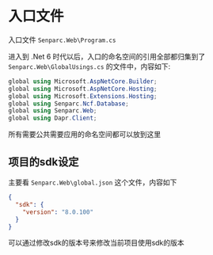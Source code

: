 # 入口文件

入口文件 `Senparc.Web\Program.cs`

进入到 .Net 6 时代以后，入口的命名空间的引用全部都归集到了 `Senparc.Web\GlobalUsings.cs` 的文件中，内容如下:

```csharp
global using Microsoft.AspNetCore.Builder;
global using Microsoft.AspNetCore.Hosting;
global using Microsoft.Extensions.Hosting;
global using Senparc.Ncf.Database;
global using Senparc.Web;
global using Dapr.Client;
```

所有需要公共需要应用的命名空间都可以放到这里

## 项目的sdk设定

主要看 `Senparc.Web\global.json` 这个文件，内容如下

```json
{
  "sdk": {
    "version": "8.0.100"
  }
}
```

可以通过修改sdk的版本号来修改当前项目使用sdk的版本
